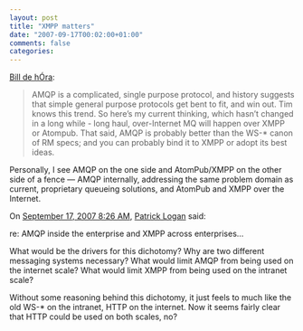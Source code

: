 ```yaml
---
layout: post
title: "XMPP matters"
date: "2007-09-17T00:02:00+01:00"
comments: false
categories: 
---
```


<p><a href="http://www.dehora.net/journal/2007/08/xmpp_matters.html">Bill de h&#211;ra</a>:</p>

<blockquote>
<p>AMQP is a complicated, single purpose protocol, and history suggests that simple general purpose protocols get bent to fit, and win out. Tim knows this trend. So here&#8217;s my current thinking, which hasn&#8217;t changed in a long while - long haul, over-Internet MQ will happen over XMPP or Atompub. That said, AMQP is probably better than the WS-* canon of RM specs; and you can probably bind it to XMPP or adopt its best ideas.</p>
</blockquote>

<p>Personally, I see AMQP on the one side and AtomPub/XMPP on the other side of a fence &#8212; AMQP internally, addressing the same problem domain as current, proprietary queueing solutions, and AtomPub and XMPP over the Internet.</p>

<section class="comments">



<div class="comment" id="comment-1443">
On <a href="#comment-1443" title="Permalink to this comment">September 17, 2007  8:26 AM</a>, <a href="http://patricklogan.blogspot.com" title="http://patricklogan.blogspot.com" rel="nofollow">Patrick Logan</a>
said:
<p>re: AMQP inside the enterprise and XMPP across enterprises&#8230;</p>

<p>What would be the drivers for this dichotomy? Why are two different messaging systems necessary? What would limit AMQP from being used on the internet scale? What would limit XMPP from being used on the intranet scale?</p>

<p>Without some reasoning behind this dichotomy, it just feels to much like the old WS-* on the intranet, HTTP on the internet. Now it seems fairly clear that HTTP could be used on both scales, no?</p>


</section>

